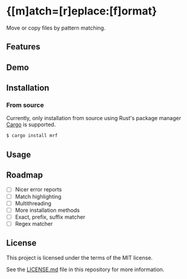 # {[m]atch=[r]eplace:[f]ormat}

Move or copy files by pattern matching.

## Features

## Demo

## Installation

### From source

Currently, only installation from source using Rust's package manager [Cargo](https://github.com/rust-lang/cargo) is supported.

```sh
$ cargo install mrf
```

## Usage

## Roadmap

- [ ] Nicer error reports
- [ ] Match highlighting
- [ ] Multithreading
- [ ] More installation methods
- [ ] Exact, prefix, suffix matcher
- [ ] Regex matcher

## License

This project is licensed under the terms of the MIT license.

See the [LICENSE.md](LICENSE.md) file in this repository for more information.
